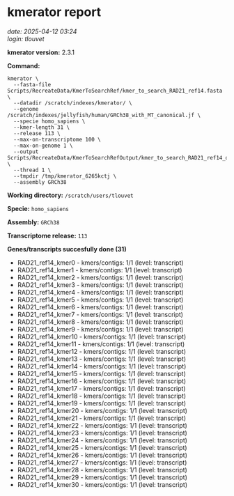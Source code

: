 # kmerator report
*date: 2025-04-12 03:24*  
*login: tlouvet*

**kmerator version:** 2.3.1

**Command:**

```
kmerator \
  --fasta-file Scripts/RecreateData/KmerToSearchRef/kmer_to_search_RAD21_ref14.fasta \
  --datadir /scratch/indexes/kmerator/ \
  --genome /scratch/indexes/jellyfish/human/GRCh38_with_MT_canonical.jf \
  --specie homo_sapiens \
  --kmer-length 31 \
  --release 113 \
  --max-on-transcriptome 100 \
  --max-on-genome 1 \
  --output Scripts/RecreateData/KmerToSearchRefOutput/kmer_to_search_RAD21_ref14_output \
  --thread 1 \
  --tmpdir /tmp/kmerator_6265kctj \
  --assembly GRCh38
```

**Working directory:** `/scratch/users/tlouvet`

**Specie:** `homo_sapiens`

**Assembly:** `GRCh38`

**Transcriptome release:** `113`

**Genes/transcripts succesfully done (31)**

- RAD21_ref14_kmer0 - kmers/contigs: 1/1 (level: transcript)
- RAD21_ref14_kmer1 - kmers/contigs: 1/1 (level: transcript)
- RAD21_ref14_kmer2 - kmers/contigs: 1/1 (level: transcript)
- RAD21_ref14_kmer3 - kmers/contigs: 1/1 (level: transcript)
- RAD21_ref14_kmer4 - kmers/contigs: 1/1 (level: transcript)
- RAD21_ref14_kmer5 - kmers/contigs: 1/1 (level: transcript)
- RAD21_ref14_kmer6 - kmers/contigs: 1/1 (level: transcript)
- RAD21_ref14_kmer7 - kmers/contigs: 1/1 (level: transcript)
- RAD21_ref14_kmer8 - kmers/contigs: 1/1 (level: transcript)
- RAD21_ref14_kmer9 - kmers/contigs: 1/1 (level: transcript)
- RAD21_ref14_kmer10 - kmers/contigs: 1/1 (level: transcript)
- RAD21_ref14_kmer11 - kmers/contigs: 1/1 (level: transcript)
- RAD21_ref14_kmer12 - kmers/contigs: 1/1 (level: transcript)
- RAD21_ref14_kmer13 - kmers/contigs: 1/1 (level: transcript)
- RAD21_ref14_kmer14 - kmers/contigs: 1/1 (level: transcript)
- RAD21_ref14_kmer15 - kmers/contigs: 1/1 (level: transcript)
- RAD21_ref14_kmer16 - kmers/contigs: 1/1 (level: transcript)
- RAD21_ref14_kmer17 - kmers/contigs: 1/1 (level: transcript)
- RAD21_ref14_kmer18 - kmers/contigs: 1/1 (level: transcript)
- RAD21_ref14_kmer19 - kmers/contigs: 1/1 (level: transcript)
- RAD21_ref14_kmer20 - kmers/contigs: 1/1 (level: transcript)
- RAD21_ref14_kmer21 - kmers/contigs: 1/1 (level: transcript)
- RAD21_ref14_kmer22 - kmers/contigs: 1/1 (level: transcript)
- RAD21_ref14_kmer23 - kmers/contigs: 1/1 (level: transcript)
- RAD21_ref14_kmer24 - kmers/contigs: 1/1 (level: transcript)
- RAD21_ref14_kmer25 - kmers/contigs: 1/1 (level: transcript)
- RAD21_ref14_kmer26 - kmers/contigs: 1/1 (level: transcript)
- RAD21_ref14_kmer27 - kmers/contigs: 1/1 (level: transcript)
- RAD21_ref14_kmer28 - kmers/contigs: 1/1 (level: transcript)
- RAD21_ref14_kmer29 - kmers/contigs: 1/1 (level: transcript)
- RAD21_ref14_kmer30 - kmers/contigs: 1/1 (level: transcript)
